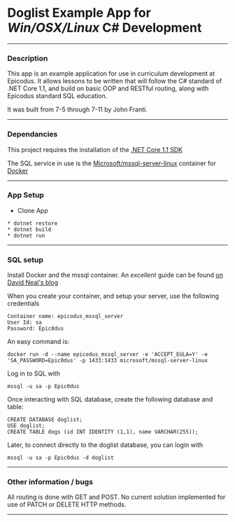 # Doglist Example App for *Win/OSX/Linux* C# Development

----
### Description

This app is an example application for use in curriculum development at Epicodus. It allows lessons to be written that will follow the C# standard of .NET Core 1.1, and build on basic OOP and RESTful routing, along with Epicodus standard SQL education.

It was built from 7-5 through 7-11 by John Franti.

----
### Dependancies

This project requires the installation of the [.NET Core 1.1 SDK](https://www.microsoft.com/net/download/core)

The SQL service in use is the [Microsoft/mssql-server-linux](https://hub.docker.com/r/microsoft/mssql-server-linux/) container for [Docker](https://www.docker.com/community-edition)

---
### App Setup


* Clone App
```
* dotnet restore
* dotnet build
* dotnet run
```
----

### SQL setup

Install Docker and the mssql container. An *excellent* guide can be found [on David Neal's blog](https://medium.com/@reverentgeek/sql-server-running-on-a-mac-3efafda48861)

When you create your container, and setup your server, use the following credentials
```
Container name: epicodus_mssql_server
User Id: sa
Password: Epic0dus
```

An easy command is:
```
docker run -d --name epicodus_mssql_server -e 'ACCEPT_EULA=Y' -e 'SA_PASSWORD=Epic0dus' -p 1433:1433 microsoft/mssql-server-linux
```

Log in to SQL with
```
mssql -u sa -p Epic0dus
```


Once interacting with SQL database, create the following database and table:
```
CREATE DATABASE doglist;
USE doglist;
CREATE TABLE dogs (id INT IDENTITY (1,1), name VARCHAR(255));
```

Later, to connect directly to the doglist database, you can login with
```
mssql -u sa -p Epic0dus -d doglist
```

----

### Other information / bugs

All routing is done with GET and POST. No current solution implemented for use of PATCH or DELETE HTTP methods.

----
